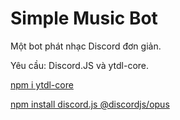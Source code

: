 # Simple Music Bot
Một bot phát nhạc Discord đơn giản.

Yêu cầu: Discord.JS và ytdl-core.

[npm i ytdl-core](https://www.npmjs.com/package/ytdl-core)

[npm install discord.js @discordjs/opus](https://www.npmjs.com/package/discord.js)

